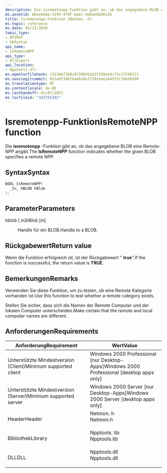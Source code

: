 ```yaml
---
description: Die isremotenpp-Funktion gibt an, ob das angegebene BLOB eine Remote-NPP angibt.
ms.assetid: 66ee0a9a-3199-479f-baec-da6ae6b46c65
title: Isremotenpp-Funktion (Netmon. h)
ms.topic: reference
ms.date: 05/31/2018
topic_type:
- APIRef
- kbSyntax
api_name:
- IsRemoteNPP
api_type:
- DllExport
api_location:
- Npptools.dll
ms.openlocfilehash: c52346f368c0720601423f258e4dc73c27296311
ms.sourcegitcommit: 831e8f3db78ab820e1710cede244553c70e50500
ms.translationtype: MT
ms.contentlocale: de-DE
ms.lasthandoff: 01/07/2021
ms.locfileid: "103755392"
---
```

# <a name="isremotenpp-function"></a><span data-ttu-id="a21a1-103">Isremotenpp-Funktion</span><span class="sxs-lookup"><span data-stu-id="a21a1-103">IsRemoteNPP function</span></span>

<span data-ttu-id="a21a1-104">Die **isremotenpp** -Funktion gibt an, ob das angegebene BLOB eine Remote-NPP angibt.</span><span class="sxs-lookup"><span data-stu-id="a21a1-104">The **IsRemoteNPP** function indicates whether the given BLOB specifies a remote NPP.</span></span>

## <a name="syntax"></a><span data-ttu-id="a21a1-105">Syntax</span><span class="sxs-lookup"><span data-stu-id="a21a1-105">Syntax</span></span>


```C++
BOOL IsRemoteNPP(
  _In_ HBLOB hBlob
);
```



## <a name="parameters"></a><span data-ttu-id="a21a1-106">Parameter</span><span class="sxs-lookup"><span data-stu-id="a21a1-106">Parameters</span></span>

<dl> <dt>

<span data-ttu-id="a21a1-107">*hblob* \[ in\]</span><span class="sxs-lookup"><span data-stu-id="a21a1-107">*hBlob* \[in\]</span></span>
</dt> <dd>

<span data-ttu-id="a21a1-108">Handle für ein BLOB.</span><span class="sxs-lookup"><span data-stu-id="a21a1-108">Handle to a BLOB.</span></span>

</dd> </dl>

## <a name="return-value"></a><span data-ttu-id="a21a1-109">Rückgabewert</span><span class="sxs-lookup"><span data-stu-id="a21a1-109">Return value</span></span>

<span data-ttu-id="a21a1-110">Wenn die Funktion erfolgreich ist, ist der Rückgabewert " **true**".</span><span class="sxs-lookup"><span data-stu-id="a21a1-110">If the function is successful, the return value is **TRUE**.</span></span>

## <a name="remarks"></a><span data-ttu-id="a21a1-111">Bemerkungen</span><span class="sxs-lookup"><span data-stu-id="a21a1-111">Remarks</span></span>

<span data-ttu-id="a21a1-112">Verwenden Sie diese Funktion, um zu testen, ob eine Remote Kategorie vorhanden ist.</span><span class="sxs-lookup"><span data-stu-id="a21a1-112">Use this function to test whether a remote category exists.</span></span>

<span data-ttu-id="a21a1-113">Stellen Sie sicher, dass sich die Namen der Remote Computer und der lokalen Computer unterscheiden.</span><span class="sxs-lookup"><span data-stu-id="a21a1-113">Make certain that the remote and local computer names are different.</span></span>

## <a name="requirements"></a><span data-ttu-id="a21a1-114">Anforderungen</span><span class="sxs-lookup"><span data-stu-id="a21a1-114">Requirements</span></span>



| <span data-ttu-id="a21a1-115">Anforderung</span><span class="sxs-lookup"><span data-stu-id="a21a1-115">Requirement</span></span> | <span data-ttu-id="a21a1-116">Wert</span><span class="sxs-lookup"><span data-stu-id="a21a1-116">Value</span></span> |
|-------------------------------------|-----------------------------------------------------------------------------------------|
| <span data-ttu-id="a21a1-117">Unterstützte Mindestversion (Client)</span><span class="sxs-lookup"><span data-stu-id="a21a1-117">Minimum supported client</span></span><br/> | <span data-ttu-id="a21a1-118">Windows 2000 Professional \[nur Desktop-Apps\]</span><span class="sxs-lookup"><span data-stu-id="a21a1-118">Windows 2000 Professional \[desktop apps only\]</span></span><br/>                              |
| <span data-ttu-id="a21a1-119">Unterstützte Mindestversion (Server)</span><span class="sxs-lookup"><span data-stu-id="a21a1-119">Minimum supported server</span></span><br/> | <span data-ttu-id="a21a1-120">Windows 2000 Server \[nur Desktop-Apps\]</span><span class="sxs-lookup"><span data-stu-id="a21a1-120">Windows 2000 Server \[desktop apps only\]</span></span><br/>                                    |
| <span data-ttu-id="a21a1-121">Header</span><span class="sxs-lookup"><span data-stu-id="a21a1-121">Header</span></span><br/>                   | <dl> <span data-ttu-id="a21a1-122"><dt>Netmon. h</dt></span><span class="sxs-lookup"><span data-stu-id="a21a1-122"><dt>Netmon.h</dt></span></span> </dl>     |
| <span data-ttu-id="a21a1-123">Bibliothek</span><span class="sxs-lookup"><span data-stu-id="a21a1-123">Library</span></span><br/>                  | <dl> <span data-ttu-id="a21a1-124"><dt>Npptools. lib</dt></span><span class="sxs-lookup"><span data-stu-id="a21a1-124"><dt>Npptools.lib</dt></span></span> </dl> |
| <span data-ttu-id="a21a1-125">DLL</span><span class="sxs-lookup"><span data-stu-id="a21a1-125">DLL</span></span><br/>                      | <dl> <span data-ttu-id="a21a1-126"><dt>Npptools.dll</dt></span><span class="sxs-lookup"><span data-stu-id="a21a1-126"><dt>Npptools.dll</dt></span></span> </dl> |



 

 




